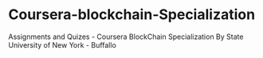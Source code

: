 # Coursera-blockchain-Specialization
Assignments and Quizes - Coursera BlockChain Specialization By State University of New York - Buffallo
